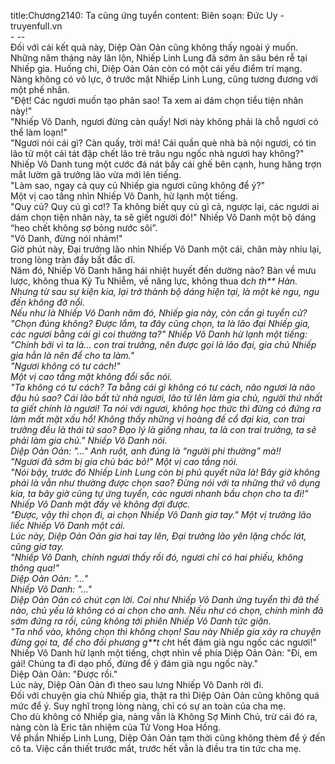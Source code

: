 title:Chương2140: Ta cũng ứng tuyển
content:
Biên soạn: Đức Uy - truyenfull.vn<br>- --<br>Đối với cái kết quả này, Diệp Oản Oản cũng không thấy ngoài ý muốn.<br>Những năm tháng này lăn lộn, Nhiếp Linh Lung đã sớm ăn sâu bén rễ tại Nhiếp gia. Huống chi, Diệp Oản Oản còn có một cái yếu điểm trí mạng.<br>Nàng không có võ lực, ở trước mặt Nhiếp Linh Lung, cũng tương đương với một phế nhân.<br>"Đệt! Các ngươi muốn tạo phản sao! Ta xem ai dám chọn tiểu tiện nhân này!"<br>"Nhiếp Vô Danh, ngươi đừng càn quấy! Nơi này không phải là chỗ ngươi có thể làm loạn!"<br>"Ngươi nói cái gì? Càn quấy, trời má! Cái quần què nhà bà nội ngươi, có tin lão tử một cái tát đập chết lão trẻ trâu ngu ngốc nhà ngươi hay không?" Nhiếp Vô Danh tung một cước đá nát bấy cái ghế bên cạnh, hung hăng trợn mắt lườm gã trưởng lão vừa mới lên tiếng.<br>"Làm sao, ngay cả quy củ Nhiếp gia ngươi cũng không để ý?"<br>Một vị cao tầng nhìn Nhiếp Vô Danh, hừ lạnh một tiếng.<br>"Quy củ? Quy củ gì cơ!? Ta không biết quy củ gì cả, ngược lại, các ngươi ai dám chọn tiện nhân này, ta sẽ giết người đó!" Nhiếp Vô Danh một bộ dáng “heo chết không sợ bỏng nước sôi”.<br>"Vô Danh, đừng nói nhảm!"<br>Giờ phút này, Đại trưởng lão nhìn Nhiếp Vô Danh một cái, chân mày nhíu lại, trong lòng tràn đầy bất đắc dĩ.<br>Năm đó, Nhiếp Vô Danh hăng hái nhiệt huyết đến dường nào? Bàn về mưu lược, không thua Kỷ Tu Nhiễm, về năng lực, không thua d*ch th** Hàn. Nhưng từ sau sự kiện kia, lại trở thành bộ dáng hiện tại, là một kẻ ngu, ngu đến không đỡ nổi.<br>Nếu như là Nhiếp Vô Danh năm đó, Nhiếp gia này, còn cần gì tuyển cử?<br>"Chọn đúng không? Được lắm, ta đây cũng chọn, ta là lão đại Nhiếp gia, các ngươi bằng cái gì coi thường ta?" Nhiếp Vô Danh hừ lạnh một tiếng: "Chính bởi vì ta là... con trai trưởng, nên được gọi là lão đại, gia chủ Nhiếp gia hẳn là nên để cho ta làm."<br>"Ngươi không có tư cách!"<br>Một vị cao tầng mặt không đổi sắc nói.<br>"Ta không có tư cách? Ta bằng cái gì không có tư cách, não ngươi là não đậu hủ sao? Cái lão bất tử nhà ngươi, lão tử lên làm gia chủ, người thứ nhất ta giết chính là ngươi! Ta nói với ngươi, không học thức thì đừng có đứng ra làm mất mặt xấu hổ! Không thấy những vị hoàng đế cổ đại kia, con trai trưởng đều là thái tử sao? Đạo lý là giống nhau, ta là con trai trưởng, ta sẽ phải làm gia chủ." Nhiếp Vô Danh nói.<br>Diệp Oản Oản: "..." Anh ruột, anh đúng là “người phi thường” mà!!<br>"Ngươi đã sớm bị gia chủ bác bỏ!" Một vị cao tầng nói.<br>"Nói bậy, trước đó Nhiếp Linh Lung còn bị phủ quyết nữa là! Bây giờ không phải là vẫn như thường được chọn sao? Đừng nói với ta những thứ vô dụng kia, ta bây giờ cũng tự ứng tuyển, các ngươi nhanh bầu chọn cho ta đi!" Nhiếp Vô Danh mặt đầy vẻ không đợi được.<br>"Được, vậy thì chọn đi, ai chọn Nhiếp Vô Danh giơ tay." Một vị trưởng lão liếc Nhiếp Vô Danh một cái.<br>Lúc này, Diệp Oản Oản giơ hai tay lên, Đại trưởng lão yên lặng chốc lát, cũng giơ tay.<br>"Nhiếp Vô Danh, chính ngươi thấy rồi đó, ngươi chỉ có hai phiếu, không thông qua!"<br>Diệp Oản Oản: "..."<br>Nhiếp Vô Danh: "..."<br>Diệp Oản Oản có chút cạn lời. Coi như Nhiếp Vô Danh ứng tuyển thì đã thế nào, chủ yếu là không có ai chọn cho anh. Nếu như có chọn, chính mình đã sớm đứng ra rồi, cũng không tới phiên Nhiếp Vô Danh tức giận.<br>"Ta nhổ vào, không chọn thì không chọn! Sau này Nhiếp gia xảy ra chuyện đừng gọi ta, để cho đối phương g**t ch*t hết đám già ngu ngốc các ngươi!"<br>Nhiếp Vô Danh hừ lạnh một tiếng, chợt nhìn về phía Diệp Oản Oản: "Đi, em gái! Chúng ta đi dạo phố, đừng để ý đám già ngu ngốc này."<br>Diệp Oản Oản: "Được rồi."<br>Lúc này, Diệp Oản Oản đi theo sau lưng Nhiếp Vô Danh rời đi.<br>Đối với chuyện gia chủ Nhiếp gia, thật ra thì Diệp Oản Oản cũng không quá mức để ý. Suy nghĩ trong lòng nàng, chỉ có sự an toàn của cha mẹ.<br>Cho dù không có Nhiếp gia, nàng vẫn là Không Sợ Minh Chủ, trừ cái đó ra, nàng còn là Eric tân nhiệm của Tử Vong Hoa Hồng.<br>Về phần Nhiếp Linh Lung, Diệp Oản Oản tạm thời cũng không thèm để ý đến cô ta. Việc cần thiết trước mắt, trước hết vẫn là điều tra tin tức cha mẹ.